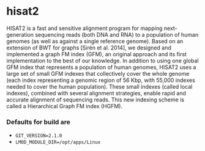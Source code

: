 # hisat2

HISAT2 is a fast and sensitive alignment program for mapping next-generation sequencing reads (both DNA and RNA) to a population of human genomes (as well as against a single reference genome). Based on an extension of BWT for graphs [Sirén et al. 2014], we designed and implemented a graph FM index (GFM), an original approach and its first implementation to the best of our knowledge. In addition to using one global GFM index that represents a population of human genomes, HISAT2 uses a large set of small GFM indexes that collectively cover the whole genome (each index representing a genomic region of 56 Kbp, with 55,000 indexes needed to cover the human population). These small indexes (called local indexes), combined with several alignment strategies, enable rapid and accurate alignment of sequencing reads. This new indexing scheme is called a Hierarchical Graph FM index (HGFM).

### Defaults for build are

- `GIT_VERSION=2.1.0`
- `LMOD_MODULE_DIR=/opt/apps/Linux`

